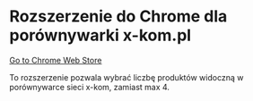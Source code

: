 # Rozszerzenie do Chrome dla porównywarki x-kom.pl

[Go to Chrome Web Store](https://chromewebstore.google.com/detail/por%C3%B3wnaj-wi%C4%99cej-produkt%C3%B3w/dcecinojokcdcpdhjdogedihccigfchi)

To rozszerzenie pozwala wybrać liczbę produktów widoczną w porównywarce sieci x-kom, zamiast max 4.
